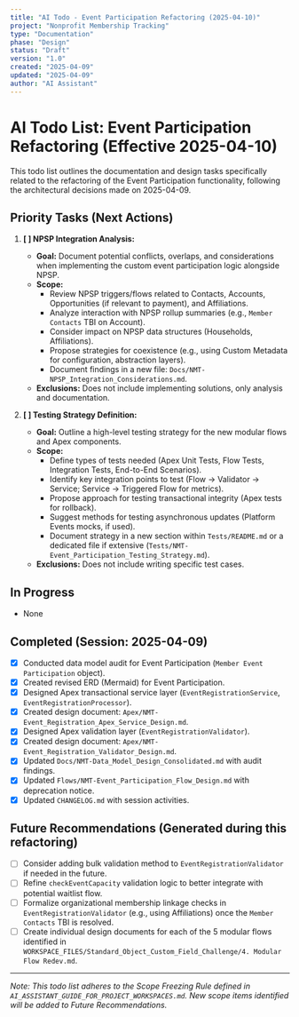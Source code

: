 ```yaml
---
title: "AI Todo - Event Participation Refactoring (2025-04-10)"
project: "Nonprofit Membership Tracking"
type: "Documentation"
phase: "Design"
status: "Draft"
version: "1.0"
created: "2025-04-09"
updated: "2025-04-09"
author: "AI Assistant"
---
```


# AI Todo List: Event Participation Refactoring (Effective 2025-04-10)

This todo list outlines the documentation and design tasks specifically related to the refactoring of the Event Participation functionality, following the architectural decisions made on 2025-04-09.

## Priority Tasks (Next Actions)

1.  **[ ] NPSP Integration Analysis:**
    *   **Goal:** Document potential conflicts, overlaps, and considerations when implementing the custom event participation logic alongside NPSP.
    *   **Scope:**
        *   Review NPSP triggers/flows related to Contacts, Accounts, Opportunities (if relevant to payment), and Affiliations.
        *   Analyze interaction with NPSP rollup summaries (e.g., `Member Contacts` TBI on Account).
        *   Consider impact on NPSP data structures (Households, Affiliations).
        *   Propose strategies for coexistence (e.g., using Custom Metadata for configuration, abstraction layers).
        *   Document findings in a new file: `Docs/NMT-NPSP_Integration_Considerations.md`.
    *   **Exclusions:** Does not include implementing solutions, only analysis and documentation.

2.  **[ ] Testing Strategy Definition:**
    *   **Goal:** Outline a high-level testing strategy for the new modular flows and Apex components.
    *   **Scope:**
        *   Define types of tests needed (Apex Unit Tests, Flow Tests, Integration Tests, End-to-End Scenarios).
        *   Identify key integration points to test (Flow -> Validator -> Service; Service -> Triggered Flow for metrics).
        *   Propose approach for testing transactional integrity (Apex tests for rollback).
        *   Suggest methods for testing asynchronous updates (Platform Events mocks, if used).
        *   Document strategy in a new section within `Tests/README.md` or a dedicated file if extensive (`Tests/NMT-Event_Participation_Testing_Strategy.md`).
    *   **Exclusions:** Does not include writing specific test cases.

## In Progress

*   None

## Completed (Session: 2025-04-09)

*   [x] Conducted data model audit for Event Participation (`Member Event Participation` object).
*   [x] Created revised ERD (Mermaid) for Event Participation.
*   [x] Designed Apex transactional service layer (`EventRegistrationService`, `EventRegistrationProcessor`).
*   [x] Created design document: `Apex/NMT-Event_Registration_Apex_Service_Design.md`.
*   [x] Designed Apex validation layer (`EventRegistrationValidator`).
*   [x] Created design document: `Apex/NMT-Event_Registration_Validator_Design.md`.
*   [x] Updated `Docs/NMT-Data_Model_Design_Consolidated.md` with audit findings.
*   [x] Updated `Flows/NMT-Event_Participation_Flow_Design.md` with deprecation notice.
*   [x] Updated `CHANGELOG.md` with session activities.

## Future Recommendations (Generated during this refactoring)

*   [ ] Consider adding bulk validation method to `EventRegistrationValidator` if needed in the future.
*   [ ] Refine `checkEventCapacity` validation logic to better integrate with potential waitlist flow.
*   [ ] Formalize organizational membership linkage checks in `EventRegistrationValidator` (e.g., using Affiliations) once the `Member Contacts` TBI is resolved.
*   [ ] Create individual design documents for each of the 5 modular flows identified in `WORKSPACE_FILES/Standard_Object_Custom_Field_Challenge/4. Modular Flow Redev.md`.

---
*Note: This todo list adheres to the Scope Freezing Rule defined in `AI_ASSISTANT_GUIDE_FOR_PROJECT_WORKSPACES.md`. New scope items identified will be added to Future Recommendations.* 